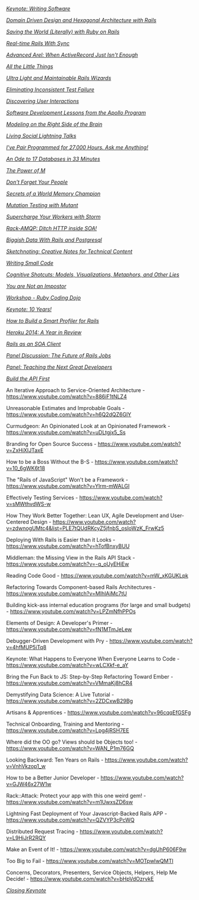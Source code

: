 [*Keynote: Writing Software*](https://www.youtube.com/watch?v=9LfmrkyP81M)

[*Domain Driven Design and Hexagonal Architecture with Rails*](https://www.youtube.com/watch?v=_rbF97T4480)

[*Saving the World (Literally) with Ruby on Rails*](https://www.youtube.com/watch?v=J8i3mKJyjbQ)

[*Real-time Rails With Sync*](https://www.youtube.com/watch?v=L1YcCNcWUMs)

[*Advanced Arel: When ActiveRecord Just Isn't Enough*](https://www.youtube.com/watch?v=ShPAxNcLm3o)

[*All the Little Things*](https://www.youtube.com/watch?v=8bZh5LMaSmE)

[*Ultra Light and Maintainable Rails Wizards*](https://www.youtube.com/watch?v=muyfoiKHMMA)

[*Eliminating Inconsistent Test Failure*](https://www.youtube.com/watch?v=Z6Xk5JWVrcA&index=43&list=PLE7tQUdRKcyZ5jfnbS_osIoWzK_FrwKz5)

[*Discovering User Interactions*](https://www.youtube.com/watch?v=Rf0NhjMAVoY&list=PLE7tQUdRKcyZ5jfnbS_osIoWzK_FrwKz5&index=49)

[*Software Development Lessons from the Apollo Program*](https://www.youtube.com/watch?v=hrsT9wmPVoo&list=PLE7tQUdRKcyZ5jfnbS_osIoWzK_FrwKz5&index=75)

[*Modeling on the Right Side of the Brain*](https://www.youtube.com/watch?v=ABIvpz50cKU)

[*Living Social Lightning Talks*](https://www.youtube.com/watch?v=pFhPEguxqSI)

[*I've Pair Programmed for 27,000 Hours. Ask me Anything!*](https://www.youtube.com/watch?v=156LdcEjfhs)

[*An Ode to 17 Databases in 33 Minutes*](https://www.youtube.com/watch?v=lzwAJxIESNU)

[*The Power of M*](https://www.youtube.com/watch?v=gD2HRyPHjUc)

[*Don't Forget Your People*](https://www.youtube.com/watch?v=9fB3DCTFzx0)

[*Secrets of a World Memory Champion*](https://www.youtube.com/watch?v=OfTryhTC8wY)

[*Mutation Testing with Mutant*](https://www.youtube.com/watch?v=WccaOMuf01Y)

[*Supercharge Your Workers with Storm*](https://www.youtube.com/watch?v=qjZnezdSKnw)

[*Rack-AMQP: Ditch HTTP inside SOA!*](https://www.youtube.com/watch?v=cINCWpn-LQM)

[*Biggish Data With Rails and Postgresql*](https://www.youtube.com/watch?v=40xq1jXM7GY)

[*Sketchnoting: Creative Notes for Technical Content*](https://www.youtube.com/watch?v=VJq-5EHN7J4)

[*Writing Small Code*](https://www.youtube.com/watch?v=Y2dllXkUlu8)

[*Cognitive Shotcuts: Models, Visualizations, Metaphors, and Other Lies*](https://www.youtube.com/watch?v=__qEkyJipX0)

[*You are Not an Impostor*](https://www.youtube.com/watch?v=l_Vqp1dPuPo)

[*Workshop - Ruby Coding Dojo*](https://www.youtube.com/watch?v=d-Yc7XpELRg)

[*Keynote: 10 Years!*](https://www.youtube.com/watch?v=9naDS3r4MbY)

[*How to Build a Smart Profiler for Rails*](https://www.youtube.com/watch?v=pYaCcA07adI)

[*Heroku 2014: A Year in Review*](https://www.youtube.com/watch?v=pu-ZWR8UISc)

[*Rails as an SOA Client*](https://www.youtube.com/watch?v=CzF3g_JM1YQ)

[*Panel Discussion: The Future of Rails Jobs*](https://www.youtube.com/watch?v=4OCnxb0CoUo)

[*Panel: Teaching the Next Great Developers*](https://www.youtube.com/watch?v=dYkFnxUzc0I)

[*Build the API First*](https://www.youtube.com/watch?v=xlZ1A-d5x5U)

An Iterative Approach to Service-Oriented Architecture - https://www.youtube.com/watch?v=886iF1tNLZ4

Unreasonable Estimates and Improbable Goals - https://www.youtube.com/watch?v=h6Q2dQZ6GlY

Curmudgeon: An Opinionated Look at an Opinionated Framework - https://www.youtube.com/watch?v=uDLtgjx5_Ss

Branding for Open Source Success - https://www.youtube.com/watch?v=ZxHiXIJTaxE

How to be a Boss Without the B-S - https://www.youtube.com/watch?v=10_6gWK6t18

The "Rails of JavaScript" Won't be a Framework - https://www.youtube.com/watch?v=Ylrm-mWALGI

Effectively Testing Services - https://www.youtube.com/watch?v=sMWthvdWS-w

How They Work Better Together: Lean UX, Agile Development and User-Centered Design - https://www.youtube.com/watch?v=zdwnogUMtc4&list=PLE7tQUdRKcyZ5jfnbS_osIoWzK_FrwKz5

Deploying With Rails is Easier than it Looks - https://www.youtube.com/watch?v=hTofBnxyBUU

Middleman: the Missing View in the Rails API Stack - https://www.youtube.com/watch?v=-q_oUyEHiEw

Reading Code Good - https://www.youtube.com/watch?v=mW_xKGUKLpk

Refactoring Towards Component-based Rails Architectures - https://www.youtube.com/watch?v=MIhlAiMc7tU

Building kick-ass internal education programs (for large and small budgets) - https://www.youtube.com/watch?v=LPZmNfhPPOs

Elements of Design: A Developer's Primer - https://www.youtube.com/watch?v=fN1MTmJeLew

Debugger-Driven Development with Pry - https://www.youtube.com/watch?v=4hfMUP5iTq8

Keynote: What Happens to Everyone When Everyone Learns to Code - https://www.youtube.com/watch?v=wLCXkf-e_aY

Bring the Fun Back to JS: Step-by-Step Refactoring Toward Ember - https://www.youtube.com/watch?v=VMmaKj8hCR4

Demystifying Data Science: A Live Tutorial - https://www.youtube.com/watch?v=2ZDCxwB29Bg

Artisans & Apprentices - https://www.youtube.com/watch?v=96cqqEfGSFg

Technical Onboarding, Training and Mentoring - https://www.youtube.com/watch?v=Lpg4jRSH7EE

Where did the OO go? Views should be Objects too! - https://www.youtube.com/watch?v=WAN_P1m76GQ

Looking Backward: Ten Years on Rails - https://www.youtube.com/watch?v=VnhVkzop1_w

How to be a Better Junior Developer - https://www.youtube.com/watch?v=GJW46x27W1w

Rack::Attack: Protect your app with this one weird gem! - https://www.youtube.com/watch?v=m1UwxsZD6sw

Lightning Fast Deployment of Your Javascript-Backed Rails APP - https://www.youtube.com/watch?v=QZVYP3cPcWQ

Distributed Request Tracing - https://www.youtube.com/watch?v=L9HiJrR2RQY

Make an Event of It! - https://www.youtube.com/watch?v=dgUhP606F9w

Too Big to Fail - https://www.youtube.com/watch?v=MOTpwIwQMTI

Concerns, Decorators, Presenters, Service Objects, Helpers, Help Me Decide! - https://www.youtube.com/watch?v=bHpVdOzrvkE

[*Closing Keynote*](https://www.youtube.com/watch?v=BTTygyxuGj8)
